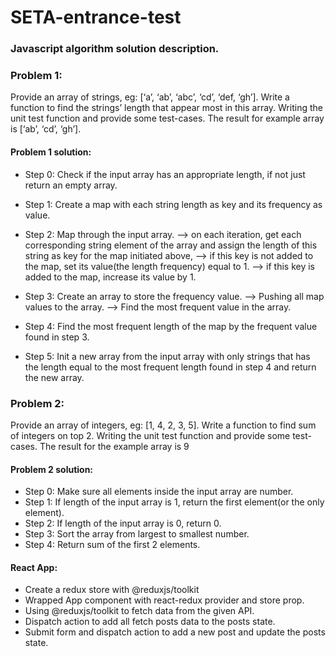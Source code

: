 # SETA-entrance-test

### Javascript algorithm solution description.
### Problem 1: 
Provide an array of strings, eg: [‘a’, ‘ab’, ‘abc’, ‘cd’, ‘def, ‘gh’]. Write a function to find the strings’ length that appear most in this array. Writing the unit test function and provide some test-cases. The result for example array is [‘ab’, ‘cd’, ‘gh’].

#### Problem 1 solution: 
- Step 0: Check if the input array has an appropriate length, if not just return an empty array.
- Step 1: Create a map with each string length as key and its frequency as value.

- Step 2: Map through the input array. 
   --> on each iteration, get each corresponding string element of the array and assign the length of this string as key for the map initiated above,
   --> if this key is not added to the map, set its value(the length frequency) equal to 1.
   --> if this key is added to the map, increase its value by 1.
   
- Step 3: Create an array to store the frequency value.
   --> Pushing all map values to the array.
   --> Find the most frequent value in the array.
   
- Step 4: Find the most frequent length of the map by the frequent value found in step 3.
- Step 5: Init a new array from the input array with only strings that has the length equal to the most frequent length found in step 4 and return the new array.
   
   
### Problem 2: 
Provide an array of integers, eg: [1, 4, 2, 3, 5]. Write a function to find sum of integers on top 2. Writing the unit test function and provide some test-cases. The result for the example array is 9

#### Problem 2 solution: 

- Step 0: Make sure all elements inside the input array are number.
- Step 1: If length of the input array is 1, return the first element(or the only element).
- Step 2: If length of the input array is 0, return 0.
- Step 3: Sort the array from largest to smallest number.
- Step 4: Return sum of the first 2 elements.

#### React App:
- Create a redux store with @reduxjs/toolkit
- Wrapped App component with react-redux provider and store prop.
- Using @reduxjs/toolkit to fetch data from the given API.
- Dispatch action to add all fetch posts data to the posts state.
- Submit form and dispatch action to add a new post and update the posts state.
